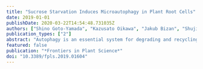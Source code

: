 ```yaml
---
title: "Sucrose Starvation Induces Microautophagy in Plant Root Cells"
date: 2019-01-01
publishDate: 2020-03-22T14:54:48.731035Z
authors: ["Shino Goto-Yamada", "Kazusato Oikawa", "Jakub Bizan", "Shuji Shigenobu", "Katsushi Yamaguchi", "Shoji Mano", "Makoto Hayashi", "Haruko Ueda", "Ikuko Hara-Nishimura", "Mikio Nishimura", "Kenji Yamada"]
publication_types: ["2"]
abstract: "Autophagy is an essential system for degrading and recycling cellular components for survival during starvation conditions. Under sucrose starvation, application of a papain protease inhibitor E-64d to the Arabidopsis root and tobacco BY-2 cells induced the accumulation of vesicles, labeled with a fluorescent membrane marker FM4-64. The E-64d–induced vesicle accumulation was reduced in the mutant defective in autophagy-related genes ATG2, ATG5, and ATG7, suggesting autophagy is involved in the formation of these vesicles. To clarify the formation of these vesicles in detail, we monitored time-dependent changes of tonoplast, and vesicle accumulation in sucrose-starved cells. We found that these vesicles were derived from the tonoplast and produced by microautophagic process. The tonoplast proteins were excluded from the vesicles, suggesting that the vesicles are generated from specific membrane domains. Concanamycin A treatment in GFP-ATG8a transgenic plants showed that not all FM4-64–labeled vesicles, which were derived from the tonoplast, contained the ATG8a-containing structure. These results suggest that ATG8a may not always be necessary for microautophagy."
featured: false
publication: "*Frontiers in Plant Science*"
doi: "10.3389/fpls.2019.01604"
---
```


